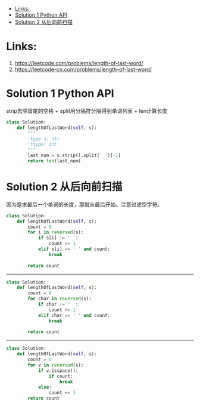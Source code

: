 - [Links:](#links)
- [Solution 1 Python API](#solution-1-python-api)
- [Solution 2 从后向前扫描](#solution-2-%e4%bb%8e%e5%90%8e%e5%90%91%e5%89%8d%e6%89%ab%e6%8f%8f)

# Links:
1. https://leetcode.com/problems/length-of-last-word/
2. https://leetcode-cn.com/problems/length-of-last-word/


# Solution 1    Python API
strip去除首尾的空格 + split用分隔符分隔得到单词列表 + len计算长度

```python
class Solution:
    def lengthOfLastWord(self, s):
        """
        :type s: str
        :rtype: int
        """
        last_num = s.strip().split(' ')[-1]
        return len(last_num)
```


# Solution 2 从后向前扫描
因为是求最后一个单词的长度，那就从最后开始。注意过滤空字符。
```python
class Solution:
    def lengthOfLastWord(self, s):
        count = 0
        for i in reversed(s):
            if s[i] != ' ':
                count += 1
            elif s[i] == ' ' and count:
                break
        
        return count
```
---
```python
class Solution:
    def lengthOfLastWord(self, s):
        count = 0
        for char in reversed(s):
            if char != ' ':
                count += 1
            elif char == ' ' and count:
                break
        
        return count
```
---
```python
class Solution:
    def lengthOfLastWord(self, s):
        count = 0
        for v in reversed(s):
            if v.isspace():
                if count: 
                    break
            else: 
                count += 1
        return count
```